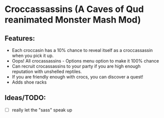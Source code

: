 # Croccassassins (A Caves of Qud reanimated Monster Mash Mod)

## Features:

* Each croccasin has a 10% chance to reveal itself as a croccassassin when you pick it up.
* Oops! All crocassassins - Options menu option to make it 100% chance
* Can recruit crocassassins to your party if you are high enough reputation with unshelled reptiles.
* If you are friendly enough with crocs, you can discover a quest!
* Adds shoe racks

## Ideas/TODO:

* [ ] really let the "sass" speak up
